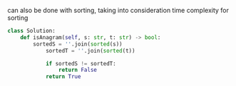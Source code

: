 ​can also be done with sorting, taking into consideration time complexity for sorting

```py
class Solution:
    def isAnagram(self, s: str, t: str) -> bool:
        sortedS = ''.join(sorted(s))
            sortedT = ''.join(sorted(t))

            if sortedS != sortedT:
                return False
            return True
```
